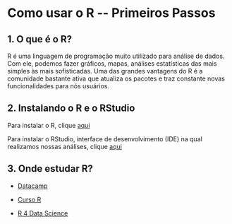 # Como usar o R -- Primeiros Passos

## 1. O que é o R?

R é uma linguagem de programação muito utilizado para análise de dados. Com ele, podemos fazer gráficos, mapas, análises estatísticas das mais simples às mais sofisticadas. Uma das grandes vantagens do R é a comunidade bastante ativa que atualiza os pacotes e traz constante novas funcionalidades para nós usuários.

## 2. Instalando o R e o RStudio

Para instalar o R, clique [aqui](https://cran.r-project.org/)

Para instalar o RStudio, interface de desenvolvimento (IDE) na qual realizamos nossas análises, clique [aqui](https://www.rstudio.com/)

## 3. Onde estudar R?

- [Datacamp](https://www.datacamp.com/)

- [Curso R](http://material.curso-r.com/)

- [R 4 Data Science](http://r4ds.had.co.nz/)
